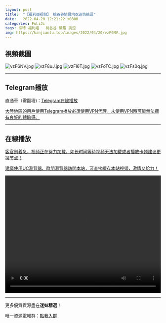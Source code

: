 ```yaml
---
layout: post
title:  "【福利姬视频】 桃谷谷情趣内衣迷情挑逗"
date:   2022-04-20 12:21:22 +0800
categories: FuLiJi
tags: 推特 福利姬   桃谷谷 情趣 挑逗
img: https://kanjiantu.top/images/2022/04/20/vzF6NV.jpg
---
```



## 視頻截圖

![vzF6NV.jpg](https://kanjiantu.top/images/2022/04/20/vzF6NV.jpg)
![vzF8uJ.jpg](https://kanjiantu.top/images/2022/04/20/vzF8uJ.jpg)
![vzFl6T.jpg](https://kanjiantu.top/images/2022/04/20/vzFl6T.jpg)
![vzFoTC.jpg](https://kanjiantu.top/images/2022/04/20/vzFoTC.jpg)
![vzFs0q.jpg](https://kanjiantu.top/images/2022/04/20/vzFs0q.jpg)

* * *
## Telegram播放

直通車（需翻墻)：[Telegram在線播放](https://t.me/mimeijingxuan/788)


<u>大陸地區的用戶使用Telegram播放必須使用VPN代理，未使用VPN時可能無法擁有良好的體驗感。</u> 
* * *
## 在線播放
<u>客官别着急，视频正在努力加载，如长时间等待视频无法加载或者播放卡顿建议更换节点！</u>

<u>建議使用UC瀏覽器、歐朋瀏覽器訪問本站，可直接緩存本站視頻，激情又給力！</u>
<center><video src="https://cdn.publer.io/uploads/videos/625ec530db27975c0c3f4f6e/c5f01902cb7dae7579ffb5e87e5f6473.mp4" width="100%" height="380px" controls="controls"></video></center>

* * *
更多優質資源盡在**迷妹精選**！

唯一資源電報群：[點我入群](https://t.me/mimeijingxuan)


